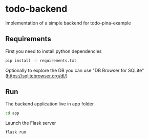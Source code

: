 # todo-backend

Implementation of a simple backend for todo-pina-example

## Requirements

First you need to install python dependencies

```sh
pip install -r requirements.txt
```

Optionally to explore the DB you can use "DB Browser for SQLite" (https://sqlitebrowser.org/dl/)

## Run

The backend application live in app folder

```sh
cd app
```

Launch the Flask server

```sh
flask run
```

